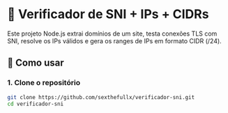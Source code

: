 # 🔎 Verificador de SNI + IPs + CIDRs

Este projeto Node.js extrai domínios de um site, testa conexões TLS com SNI, resolve os IPs válidos e gera os ranges de IPs em formato CIDR (/24).

## 🚀 Como usar

### 1. Clone o repositório

```bash
git clone https://github.com/sexthefullx/verificador-sni.git
cd verificador-sni
